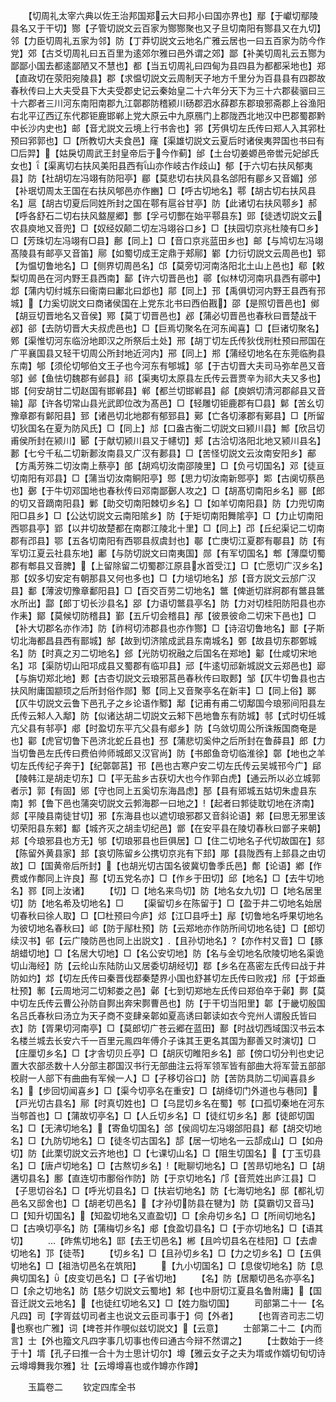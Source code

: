 <!-- { "loadSidebar": true } -->
　　【切周礼太宰六典以佐王治邦国郑云大曰邦小曰国亦界也】鄢【于巘切鄢陵县名又于干切】酂【子管切説文云百家为酂酂聚也又子旦切南阳有酂县又在九切】邻【力臣切周礼五家为邻】防【丁莽切説文云地名广雅云居也一曰五百家为防今作党】郊【古爻切周礼曰五百里为逺郊尔雅曰邑外谓之郊】鄙【补美切周礼云五酂为鄙鄙小国去都逺鄙陋又不慧也】都【当五切周礼曰四甸为县四县为都都采地也】郑【直政切在荥阳宛陵县】郡【求愠切説文云周制天子地方千里分为百县县有四郡故春秋传曰上大夫受县下大夫受郡史记云秦始皇二十六年分天下为三十六郡裴骃曰三十六郡者三川河东南阳南郡九江鄣郡防稽颍川砀郡泗水薛郡东郡琅邪斋郡上谷渔阳右北平辽西辽东代郡钜鹿邯郸上党大原云中九原鴈门上郡陇西北地汉中巴郡蜀郡黔中长沙内史也】邮【音尤説文云境上行书舎也】郛【芳俱切左氏传曰郑人入其郛杜预曰郛郭也】□【所教切大夫食邑】窿【渠雄切説文云夏后时诸侯夷羿国也书曰有□后羿】【姑戾切周武王封皇帝后于今作蓟】邰【土台切姜嫄邑帝喾元妃邰氏女也】【渠离切右扶风美阳县西有山亦作岐古作歧山】郁【于六切右扶风郁夷县】防【社胡切左冯翊有防阳亭】郿【莫悲切右扶风县名郃阳有郿乡又音媚】邠【补珉切周太王国在右扶风郇邑亦作豳】□【呼古切地名】鄠【胡古切右扶风县名】扈【胡古切夏后同姓所封之国在鄠有扈谷甘亭】防【此诸切右扶风鄠乡】郝【呼各舒石二切右扶风盩屋郷】酆【孚弓切酆在始平鄠县东】郖【徒透切説文云农县庾地又音兜】□【奴经奴颠二切左冯翊谷口乡】□【扶园切京兆杜陵有□乡】□【芳珠切左冯翊有□县】鄜【同上】□【音口京兆蓝田乡也】邮【与鸠切左冯翊髙陵县有邮亭又音笛】鄏【如蜀切成王定鼎于郏鄏】鄻【力衍切説文云周邑也】郓【为愠切鲁地名】□【侧界切周邑名】邙【莫旁切河南洛阳北土山上邑也】郗【敕梨切周邑在河内野王县西南】鄐【许六切晋邑也】鄩【似林切河南巩县西有鄩中】邶【蒲内切纣城东曰衞南曰鄘北曰邶也】鄁【同上】邘【禹俱切河内野王县西有邘城】【力奚切説文曰商诸侯国在上党东北书曰西伯戡】邵【是照切晋邑也】鄇【胡豆切晋地名又音侯】鄍【莫丁切晋邑也】邲【蒲必切晋邑也春秋曰晋楚战干邲】郤【去防切晋大夫叔虎邑也】□【巨焉切聚名在河东闻喜】□【巨诸切聚名】鄈【渠惟切河东临汾地即汉之所祭后土处】邢【胡丁切左氏传狄伐刑杜预曰邢国在广平襄国县又轻干切周公所封地近河内】郉【同上】郱【蒲经切地名在东莞临朐县东南】郇【须伦切郇伯文王子也今河东有郇城】邬【于古切晋大夫司马弥牟邑又音邬】邺【鱼怯切魏郡有邺县】祁【渠夷切太原县左氏传云晋贾辛为祁大夫又多也】邯【何安胡甘二切赵国有邯郸县】郸【都兰切邯郸县】鄃【庾娯切清河郡鄃县又音输】鄗【许各切常山县光武即位改为髙邑】□【轻雕切钜鹿郡有□县】鄡【苦幺切豫章郡有鄡阳县】郅【诸邑切北地郡有郁郅县】鄚【亡各切涿郡有鄚县】□【所留切狄国名在夏为防风氏】□【同上】邟【口盎古衡二切説文曰颍川县】鄦【欣吕切甫侯所封在颍川】郾【于献切颍川县又于幰切】郏【古洽切洛阳北地又颍川县名】郪【七兮千私二切新郪汝南县又广汉有郪县】□【苦怪切説文云汝南安阳乡】郙【方禹芳殊二切汝南上蔡亭】郋【胡鸡切汝南邵陵里】□【负弓切国名】邓【徒亘切南阳有邓县】□【蒲当切汝南鲖阳亭】鄎【思力切汝南新鄎亭】郹【古阒切蔡邑也】鄾【于牛切邓国地也春秋传曰邓南鄙鄾人攻之】□【胡髙切南阳乡名】郦【郎的切又音蹢南阳县】鄛【助交切南阳棘切乡名】□【如羊切南阳县】防【力兜切南阳□县乡】□【公达切説文云南阳隂乡】防【于矩切南阳舞隂亭】□【力止切南阳西鄂县亭】郢【以井切故楚都在南郡江陵北十里】□【同上】邔【丘纪渠记二切南郡有邔县】鄂【五各切南阳有西鄂县叔虞封也】鄳【亡庚切江夏郡有鄳县】防【有军切江夏云社县东地】鄘【与防切説文曰南夷国】郧【有军切国名】郫【薄糜切蜀郡有郫县又音脾】【上留除留二切蜀郡江原县水首受江】□【亡愿切广汉乡名】那【奴多切安定有朝那县又何也多也】□【力塠切地名】邡【音方説文云邡广汉县】鄱【薄波切豫章鄱阳县】□【百交百劳二切地名】鄨【俾逝切牂牁郡有鄨县鄨水所出】酃【郎丁切长沙县名】郘【力语切鄨县亭名】防【力对切桂阳防阳县也亦作耒】鄮【莫候切防稽县】鄞【五斤切会稽县】邴【彼景彼命二切宋下邑也】□【补大切郡名亦作沛】防【祚柯切沛郡县也亦作酂】□【诗沼切鲁地名】鄑【子斯切北海都昌县西有鄑城】郜【故到切济隂成武县东南城名】鄄【故县切东郡鄄城名】防【时真之刃二切地名】郐【光防切祝融之后国名在郑地】酁【仕咸切宋地名】邛【渠防切山阳邛成县又蜀郡有临卭县】邧【牛逺切邧新城説文云郑邑也】郔【与旃切郑北地】郠【古杏切説文云琅邪莒邑春秋传曰取郠】邹【仄牛切鲁县也古扶风附庸国颛顼之后所封俗作郧】鄹【同上又音聚亭名在新丰】□【同上俗】郰【仄牛切説文云鲁下邑孔子之乡论语作鄹】鄅【记甫有甫二切鄅国今琅邪间阳县左氏传云邾人入鄅】防【似诸达胡二切説文云邾下邑地鲁东有防城】邿【式时切任城亢父县有邿亭】郕【时盈切东平亢父县有郕乡】防【乌敛切周公所诛叛国商奄是也】酄【虎官切鲁下邑济北蛇丘县也】邳【蒲悲切奚仲之后所封在鲁薛县】郎【力当切鲁邑左氏传曰费伯帅师城郎又汉官尚】防【书郎鱼竒切临淮徐】鄣【地也之羊切左氏传纪子奔于】【纪鄣鄣莒】邗【邑也古寒户安二切左氏传云吴城邗今广】郈【陵韩江是胡走切东】□【平无盐乡古获切大也今作郭白虎】【通云所以必立城郭者示】郭【有固】郳【守也同上五奚切东海昌虑】郚【县有郳城五姑切朱虚县东南】郣【鲁下邑也蒲突切説文云郣海郡一曰地之】【起者曰郣徒耽切地在济南】郯【平陵县南徒甘切】邪【东海县也以遮切琅邪郡又音斜论语】郲【曰思无邪里该切荣阳县东郲】酅【城齐灭之胡圭切纪邑】鄫【在安平县在陵切春秋曰鄫子来朝】邞【今琅邪县也方无】邭【切琅邪县也巨俱居】□【住二切地名子代切故国在】郂【陈留外黄县家】邽【哀切陈留乡公携切京兆有下邽】郮【县陇西有上邽县之由切故】□【国黄帝后所封】【也胡光切古国名彼冀切鲁季氏邑】鄪【论语】鄕【作费或作鄪同上许良】酀【切五党名亦】□【作乡于田切】邱【地名】□【去牛切地名】鄝【同上汝诸】
　　【切】□【地名来鸟切】防【地名女九切】□【地名居里切】防【地名希及切地名】□
　　【渠留切乡在陈留于】□【盈于井二切地名始居切春秋曰徐人取】□【□杜预曰今庐】邩【江□县呼土】鄬【切鲁地名呼果切地名为彼切地名春秋曰】邖【防于鄬杜预】防【云郑地亦作防所间切地名徒】□【郎切续汉书】邨【云广陵防邑也同上出説文】【且孙切地名】【亦作村又音】□【豚胡蜡切地】□【名居大切地】□【名公安切地】防【名与金切地名欣陵切地名渠诡切山海经】防【云纶山东陆防山又居委切胡经切】鄀【乡名在髙密左氏传曰战于井防如灼】邥【切左氏传曰秦晋伐鄀秦楚界小国也舒甚切左氏传曰败戎】邤【于邥垂杜预】鄟【云周地河二切邾娄之邑】鄵【七到切郑地左氏传曰郑伯卒于鄵】鄸【莫中切左氏传云曹公孙防自鄸出奔宋鄸曹邑也】防【于干切当阳里】郼【于畿切殷国名吕氏春秋曰汤立为天子商不变肆亲郼如夏高诱曰郼读如衣今兖州人谓殷氏皆曰衣】防【胥果切河南亭】□【莫郎切广苍云郷在蓝田】鄯【时战切西域国汉书云本名楼兰城去长安六千一百里元鳯四年傅介子诛其王更名其国为鄯善又时演切】□【庄厘切乡名】□【才舎切贝丘亭】□【胡灰切睢阳乡名】部【傍口切分判也史记置大农部丞数十人分部主郡国汉书行无部曲注云将军领军皆有部曲大将军营五部部校尉一人部下有曲曲有军候一人】□【子移切谷口】防【苦防具防二切闻喜县乡名】【步回切闻喜乡】□【渠今切亭名在重安】□【胡绛切门外道也与巷同】【戸光切古县名】鄏【时真切姓也】□【乌昆切乡名在蜀】郀【口孤切秦地在河东当郀首也】□【蒲故切亭名】□【人丘切乡名】□【徒红切乡名】鄌【徒郎切国名】□【无沸切地名】【寄鱼切国名】郃【侯闾切左冯翊郃阳县】郩【胡交切地名】□【九防切地名】□【徒冬切古国名】郆【居一切地名一云郆成山】□【如舟切】防【此栗切説文云齐地也】□【七课切山名】□【阻生切国名】【丁玉切县名】□【唐卢切地名】□【古熬切乡名】【毗聊切地名】□【苦昻切地名】□【胡遘切县名】鄽【直连切市鄽俗作防】防【于京切地名】邝【音荒姓出庐江县】□【子思切谷名】□【呼光切县名】□【扶岩切地名】防【七海切地名】邸【都礼切邑名又邸舍也】□【胡老切邑名】【才孙切防县在犍为】防【莫霸切又音马】□【知升切国名】【知盈切地名又直盈切】□【余舟切乡名】□【所间切地名】□【古唤切亭名】防【蒲梅切乡名】郕【食盈切县名】□【于亦切地名】□【语其切】
　　【昨焦切地名】邼【去王切邑名】郴【且吟切县名在桂阳】□【去虐切地名】邒【徒苓】
　　【切乡名】□【且孙切乡名】□【力之切乡名】□【五俱切地名】□【祖浩切邑名在筑阳】
　　【九小切国名】□【息俊切地名】防【息典切国名】【皮变切邑名】□【子省切地】
　　【名】防【居颙切邑名亦亭名】□【余之切地名】防【慈夕切説文云蜀地】邾【也中厨切江夏县名鲁附庸】【国音迁説文云地名】【也徒红切地名又】□【姓力脂切国】
　　司部第二十一【名凡四】司【字胥兹切司者主也说文云臣司事于】伺【外者】
　　【也胥咨司志二切也察也广雅】词【埤苍并作覗似兹切説文】【云意】
　　士部第二十二【内而言】士【外也籀文凡四字事几切事也传曰通古今辩不然谓之】
　　【士数始于一终于十】壻【孔子曰推一合十为士思计切尔】墫【雅云女子之夫为壻或作婿切旬切诗云墫墫舞我尔雅】壮【云墫墫喜也或作罇亦作蹲】




　　玉篇卷二
　　钦定四库全书
